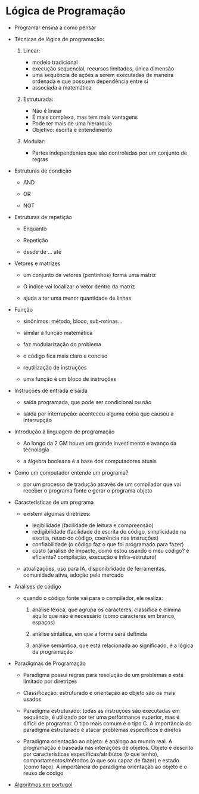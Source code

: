 # Lógica de Programação 

- Programar ensina a como pensar

  

- Técnicas de lógica de programação:

  1. Linear: 

     - modelo tradicional
     - execução sequencial, recursos limitados, única dimensão
     - uma sequência de ações a serem executadas de maneira ordenada e que possuem dependência entre si
     - associada a matemática

  2. Estruturada: 

     - Não é linear
     - É mais complexa, mas tem mais vantagens 
     - Pode ter mais de uma hierarquia 
     - Objetivo: escrita e entendimento

  3. Modular:

     - Partes independentes que são controladas por um conjunto de regras

       

- Estruturas de condição

  - AND

  - OR

  - NOT 

    

- Estruturas de repetição

  - Enquanto

  - Repetição

  - desde de … até

    

- Vetores e matrizes

  - um conjunto de vetores (pontinhos) forma uma matriz

  - O índice vai localizar o vetor dentro da matriz

  - ajuda a ter uma menor quantidade de linhas

    

- Função

  - sinônimos: método, bloco, sub-rotinas…

  - similar à função matemática

  - faz modularização do problema

  - o código fica mais claro e conciso 

  - reutilização de instruções 

  - uma função é um bloco de instruções

    

- Instruções de entrada e saída

  - saída programada, que pode ser condicional ou não 

  - saída por interrupção: aconteceu alguma coisa que causou a interrupção

    

- Introdução à linguagem de programação 

  - Ao longo da 2 GM houve um grande investimento e avanço da tecnologia 

  - a álgebra booleana é a base dos computadores atuais 

    

- Como um computador entende um programa?

  - por um processo de tradução através de um compilador que vai receber o programa fonte e gerar o programa objeto

    

- Características de um programa

  - existem algumas diretrizes: 

    - legibilidade (facilidade de leitura e compreensão) 
    - redigibilidade (facilidade de escrita do código, simplicidade na escrita, reuso do código, coerência nas instruções)
    - confiabilidade (o código faz o que foi programado para fazer) 
    - custo (análise de impacto, como estou usando o meu código? é eficiente? compilação, execução e infra-estrutura)

  - atualizações, uso para IA, disponibilidade de ferramentas, comunidade ativa, adoção pelo mercado

    

- Análises de código

  - quando o código fonte vai para o compilador, ele realiza:

    1. análise léxica, que agrupa os caracteres, classifica e elimina aquilo que não é necessário (como caracteres em branco, espaços)

    2. análise sintática, em que a forma será definida 

    3. análise semântica, que está relacionada ao significado, é a lógica da programação 

       

- Paradigmas de Programação

  - Paradigma possui regras para resolução de um problemas e está limitado por diretrizes

  - Classificação: estruturado e orientação ao objeto são os mais usados 

  - Paradigma estruturado: todas as instruções são executadas em sequência, é utilizado por ter uma performance superior, mas é difícil de programar. O tipo mais comum é o tipo C. A importância do paradigma estruturado é atacar problemas específicos e diretos

  - Paradigma orientação ao objeto: é análogo ao mundo real. A programação é baseada nas interações de objetos. Objeto é descrito por características específicas/atributos (o que tenho), comportamentos/métodos (o que sou capaz de fazer) e estado (como faço). A importância do paradigma orientação ao objeto é o reuso de código

    

- [Algoritmos em portugol](https://portugol-webstudio.cubos.io/ide)

  